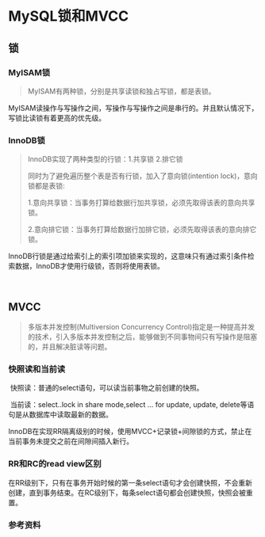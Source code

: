 # MySQL锁和MVCC

## 锁

### MyISAM锁

> MyISAM有两种锁，分别是共享读锁和独占写锁，都是表锁。

​		MyISAM读操作与写操作之间，写操作与写操作之间是串行的。并且默认情况下，写锁比读锁有着更高的优先级。

### InnoDB锁

> InnoDB实现了两种类型的行锁：1.共享锁 2.排它锁
>
> 同时为了避免遍历整个表是否有行锁，加入了意向锁(intention lock)，意向锁都是表锁:
>
> 1.意向共享锁：当事务打算给数据行加共享锁，必须先取得该表的意向共享锁。
>
> 2.意向排它锁：当事务打算给数据行加排它锁，必须先取得该表的意向排它锁。

​		InnoDB行锁是通过给索引上的索引项加锁来实现的，这意味只有通过索引条件检索数据，InnoDB才使用行级锁，否则将使用表锁。

​		

## MVCC

> 多版本并发控制(Multiversion Concurrency Control)指定是一种提高并发的技术，引入多版本并发控制之后，能够做到不同事物间只有写操作是阻塞的，并且解决脏读等问题。

### 快照读和当前读

​		快照读：普通的select语句，可以读当前事物之前创建的快照。

​		当前读：select..lock in share mode,select ... for update, update, delete等语句是从数据库中读取最新的数据。

​		InnoDB在实现RR隔离级别的时候，使用MVCC+记录锁+间隙锁的方式，禁止在当前事务未提交之前在间隙间插入新行。

### RR和RC的read view区别

​		在RR级别下，只有在事务开始时候的第一条select语句才会创建快照，不会重新创建，直到事务结束。在RC级别下，每条select语句都会创建快照，快照会被重置。



### 参考资料

[ 参考资料 ]: https://blog.csdn.net/Waves___/article/details/105295060
[参考资料]:https://zhuanlan.zhihu.com/p/29150809

